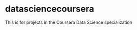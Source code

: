 datasciencecoursera
===================

This is for projects in the Coursera Data Science specialization
